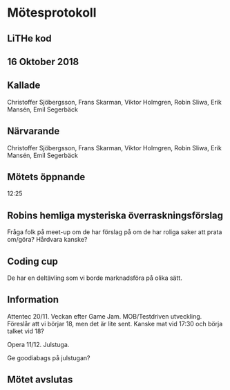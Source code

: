 # Mötesprotokoll

## LiTHe kod

## 16 Oktober 2018

## Kallade
Christoffer Sjöbergsson, Frans Skarman, Viktor Holmgren, Robin Sliwa, Erik Mansén, Emil Segerbäck

## Närvarande
Christoffer Sjöbergsson, Frans Skarman, Viktor Holmgren, Robin Sliwa, Erik Mansén, Emil Segerbäck

## Mötets öppnande
12:25

## Robins hemliga mysteriska överraskningsförslag
Fråga folk på meet-up om de har förslag på om de har roliga saker att prata om/göra? Hårdvara kanske?

## Coding cup
De har en deltävling som vi borde marknadsföra på olika sätt.

## Information
Attentec 20/11. Veckan efter Game Jam. MOB/Testdriven utveckling. Föreslår att vi börjar 18, men det är lite sent. Kanske mat vid 17:30 och börja talket vid 18?

Opera 11/12. Julstuga.

Ge goodiabags på julstugan?

## Mötet avslutas


